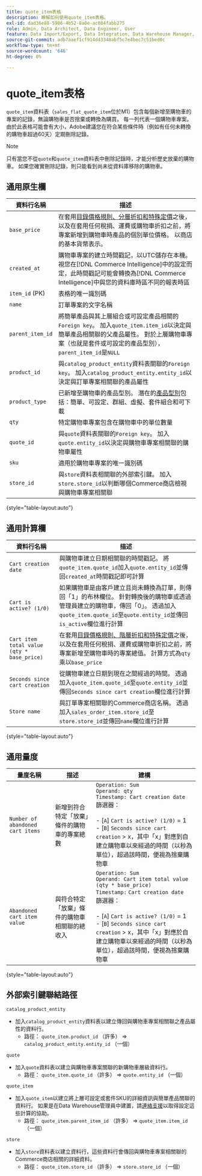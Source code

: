 ```yaml
---
title: quote_item表格
description: 瞭解如何使用quote_item表格。
exl-id: dad36e88-5986-4b52-8a0e-ac084fabb275
role: Admin, Data Architect, Data Engineer, User
feature: Data Import/Export, Data Integration, Data Warehouse Manager, Commerce Tables
source-git-commit: adb7aaef1cf914d43348abf5c7e4bec7c51bed0c
workflow-type: tm+mt
source-wordcount: '646'
ht-degree: 0%

---
```


# quote_item表格

`quote_item`資料表（`sales_flat_quote_item`位於M1）包含每個新增至購物車的專案的記錄，無論購物車是否捨棄或轉換為購買。 每一列代表一個購物車專案。 由於此表格可能會有大小，Adobe建議您在符合某些條件時（例如有任何未轉換的購物車超過60天）定期刪除記錄。

>[!NOTE]
>
>只有當您不從`quote`和`quote_item`資料表中刪除記錄時，才能分析歷史放棄的購物車。 如果您確實刪除記錄，則只能看到尚未從資料庫移除的購物車。

## 通用原生欄

| **資料行名稱** | **描述** |
|---|---|
| `base_price` | 在套用[目錄價格規則、分層折扣和特殊定價](https://experienceleague.adobe.com/docs/commerce-admin/catalog/products/pricing/pricing-advanced.html)之後，以及在套用任何稅捐、運費或購物車折扣之前，將專案新增到購物車時產品的個別單位價格。 以商店的基本貨幣表示。 |
| `created_at` | 購物車專案的建立時間戳記，以UTC儲存在本機。 視您在[!DNL Commerce Intelligence]中的設定而定，此時間戳記可能會轉換為[!DNL Commerce Intelligence]中與您的資料庫時區不同的報表時區 |
| `item_id` (PK) | 表格的唯一識別碼 |
| `name` | 訂單專案的文字名稱 |
| `parent_item_id` | 將簡單產品與其上層組合或可設定產品相關的`Foreign key`。 加入`quote_item.item_id`以決定與簡單產品相關聯的父產品屬性。 對於上層購物車專案（也就是套件或可設定的產品型別），`parent_item_id`是`NULL` |
| `product_id` | 與`catalog_product_entity`資料表關聯的`Foreign key`。 加入`catalog_product_entity.entity_id`以決定與訂單專案相關聯的產品屬性 |
| `product_type` | 已新增至購物車的產品型別。 潛在的[產品型別](https://experienceleague.adobe.com/docs/commerce-admin/catalog/products/product-create.html#product-types)包括：簡單、可設定、群組、虛擬、套件組合和可下載 |
| `qty` | 特定購物車專案包含在購物車中的單位數量 |
| `quote_id` | 與`quote`資料表關聯的`Foreign key`。 加入`quote.entity_id`以決定與購物車專案相關聯的購物車屬性 |
| `sku` | 適用於購物車專案的唯一識別碼 |
| `store_id` | 與`store`資料表相關聯的外部索引鍵。 加入`store.store_id`以判斷哪個Commerce商店檢視與購物車專案相關聯 |

{style="table-layout:auto"}

## 通用計算欄

| **資料行名稱** | **描述** |
|---|---|
| `Cart creation date` | 與購物車建立日期相關聯的時間戳記。 將`quote_item.quote_id`加入`quote.entity_id`並傳回`created_at`時間戳記即可計算 |
| `Cart is active? (1/0)` | 如果購物車是由客戶建立且尚未轉換為訂單，則傳回「1」的布林欄位。 針對轉換後的購物車或透過管理員建立的購物車，傳回「0」。 透過加入`quote_item.quote_id`至`quote.entity_id`並傳回`is_active`欄位進行計算 |
| `Cart item total value (qty * base_price)` | 在套用[目錄價格規則、階層折扣和特殊定價](https://experienceleague.adobe.com/docs/commerce-admin/catalog/products/pricing/pricing-advanced.html)之後，以及在套用任何稅捐、運費或購物車折扣之前，將專案新增至購物車時的專案總值。 計算方式為`qty`乘以`base_price` |
| `Seconds since cart creation` | 從購物車建立日期到現在之間經過的時間。 透過加入`quote_item.quote_id`至`quote.entity_id`並傳回`Seconds since cart creation`欄位進行計算 |
| `Store name` | 與訂單專案相關聯的Commerce商店名稱。 透過加入`sales_order_item.store_id`至`store.store_id`並傳回`name`欄位進行計算 |

{style="table-layout:auto"}

## 通用量度

| **量度名稱** | **描述** | **建構** |
|---|---|---|
| `Number of abandoned cart items` | 新增到符合特定「放棄」條件的購物車的專案總數 | `Operation: Sum`<br/>`Operand: qty`<br/>`Timestamp: Cart creation date`<br>篩選器：<br><br>- \[`A`\] `Cart is active? (1/0)` = 1<br>- \[`B`\] `Seconds since cart creation` > x，其中「x」對應到自建立購物車以來經過的時間（以秒為單位），超過該時間，便視為捨棄購物車 |
| `Abandoned cart item value` | 與符合特定「放棄」條件的購物車相關聯的總收入 | `Operation: Sum`<br>`Operand: Cart item total value (qty * base_price)`<br>`Timestamp:` `Cart creation date`<br>篩選器：<br><br>- \[`A`\] `Cart is active? (1/0)` = 1<br>- \[`B`\] `Seconds since cart creation` > x，其中「x」對應於自建立購物車以來經過的時間（以秒為單位），超過該時間，便視為捨棄購物車 |

{style="table-layout:auto"}

## 外部索引鍵聯結路徑

`catalog_product_entity`

* 加入`catalog_product_entity`資料表以建立傳回與購物車專案相關聯之產品屬性的資料行。
   * 路徑： `quote_item.product_id` （許多） => `catalog_product_entity.entity_id` （一個）

`quote`

* 加入`quote`資料表以建立與購物車專案關聯的新購物車層級資料行。
   * 路徑： `quote_item.quote_id` （許多） => `quote.entity_id` （一個）

`quote_item`

* 加入`quote_item`以建立將上層可設定或套件SKU的詳細資訊與簡單產品關聯的資料行。 如果是在Data Warehouse管理員中建置，請[連絡支援](https://experienceleague.adobe.com/docs/commerce-knowledge-base/kb/troubleshooting/miscellaneous/mbi-service-policies.html)以取得設定這些計算的協助。
   * 路徑： `quote_item.parent_item_id` （許多） => `quote_item.item_id` （一個）

`store`

* 加入`store`資料表以建立資料行，這些資料行會傳回與購物車專案相關聯的Commerce商店相關的詳細資料。
   * 路徑： `quote_item.store_id` （許多） => `store.store_id` （一個）
